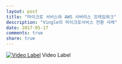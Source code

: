 ```yaml
---
layout: post
title: "마이크로 서비스와 AWS 서버리스 프레임워크"
description: "Vingle의 마이크로서비스 전환 사례"
date: 2017-05-17
comments: true
share: true
---
```


[![Video Label](http://img.youtube.com/vi/uLR1RNqJ1Mw/0.jpg)](https://youtu.be/uLR1RNqJ1Mw?t=0s) Video Label


